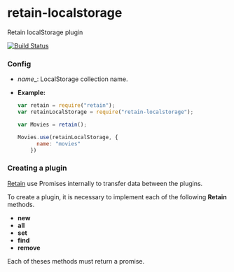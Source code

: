 retain-localstorage
===================

Retain localStorage plugin

[![Build Status](https://travis-ci.org/giuliandrimba/retain-localstorage.png?branch=master)](https://travis-ci.org/giuliandrimba/retain-localstorage) 

### Config

* _name__: LocalStorage collection name.

* __Example:__

  ``` javascript
  var retain = require("retain");
  var retainLocalStorage = require("retain-localstorage");
  
  var Movies = retain();
  
  Movies.use(retainLocalStorage, {
        name: "movies"
      })
  ```

### Creating a plugin

[Retain](https://github.com/giuliandrimba/retain) use Promises internally to transfer data between the plugins.

To create a plugin, it is necessary to implement each of the following __Retain__ methods.

* __new__
* __all__
* __set__
* __find__
* __remove__

Each of theses methods must return a promise.

